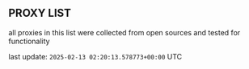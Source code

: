 ## PROXY LIST

all proxies in this list were collected from open sources and tested for functionality

last update: `2025-02-13 02:20:13.578773+00:00` UTC